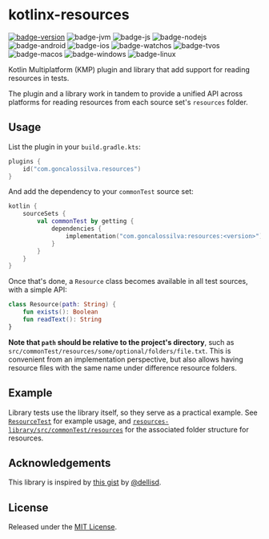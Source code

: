 # kotlinx-resources

[![badge-version]](https://search.maven.org/search?q=g:com.goncalossilva%20a:resources*)
![badge-jvm][badge-jvm]
![badge-js][badge-js]
![badge-nodejs][badge-nodejs]
![badge-android][badge-android]
![badge-ios][badge-ios]
![badge-watchos][badge-watchos]
![badge-tvos][badge-tvos]
![badge-macos][badge-macos]
![badge-windows][badge-windows]
![badge-linux][badge-linux]

Kotlin Multiplatform (KMP) plugin and library that add support for reading resources in tests.

The plugin and a library work in tandem to provide a unified API across platforms for reading resources from each source set's `resources` folder.

## Usage

List the plugin in your `build.gradle.kts`:

```kotlin
plugins {
    id("com.goncalossilva.resources")
}
```

And add the dependency to your `commonTest` source set:

```kotlin
kotlin {
    sourceSets {
        val commonTest by getting {
            dependencies {
                implementation("com.goncalossilva:resources:<version>")
            }
        }
    }
}
```

Once that's done, a `Resource` class becomes available in all test sources, with a simple API:

```kotlin
class Resource(path: String) {
    fun exists(): Boolean
    fun readText(): String
}
```

**Note that `path` should be relative to the project's directory**, such as `src/commonTest/resources/some/optional/folders/file.txt`. This is convenient from an implementation perspective, but also allows having resource files with the same name under difference resource folders.

## Example

Library tests use the library itself, so they serve as a practical example. See [`ResourceTest`](resources-library/src/commonTest/kotlin/ResourceTest.kt) for example usage, and [`resources-library/src/commonTest/resources`](resources-library/src/commonTest/resources) for the associated folder structure for resources.

## Acknowledgements

This library is inspired by [this gist](https://gist.github.com/dellisd/a1df42787d42b41cd3ce16f573984674) by [@dellisd](https://gist.github.com/dellisd).

## License

Released under the [MIT License](https://opensource.org/licenses/MIT).

[badge-version]: https://img.shields.io/maven-central/v/com.goncalossilva/resources?style=flat
[badge-ios]: https://img.shields.io/badge/platform-ios-CDCDCD.svg?style=flat
[badge-js]: https://img.shields.io/badge/platform-js-F8DB5D.svg?style=flat
[badge-nodejs]: https://img.shields.io/badge/platform-nodejs-68a063.svg?style=flat
[badge-android]: https://img.shields.io/badge/platform-android-6EDB8D.svg?style=flat
[badge-jvm]: https://img.shields.io/badge/platform-jvm-DB413D.svg?style=flat
[badge-linux]: https://img.shields.io/badge/platform-linux-2D3F6C.svg?style=flat
[badge-windows]: https://img.shields.io/badge/platform-windows-4D76CD.svg?style=flat
[badge-macos]: https://img.shields.io/badge/platform-macos-111111.svg?style=flat
[badge-watchos]: https://img.shields.io/badge/platform-watchos-C0C0C0.svg?style=flat
[badge-tvos]: https://img.shields.io/badge/platform-tvos-808080.svg?style=flat
[badge-wasm]: httpss://img.shields.io/badge/platform-wasm-624FE8.svg?style=flat

